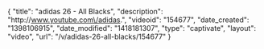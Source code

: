 {
    "title": "adidas 26 - All Blacks",
    "description": "http:\/\/www.youtube.com\/adidas.",
    "videoid": "154677",
    "date_created": "1398106915",
    "date_modified": "1418181307",
    "type": "captivate",
    "layout": "video",
    "url": "\/v\/adidas-26-all-blacks\/154677"
}